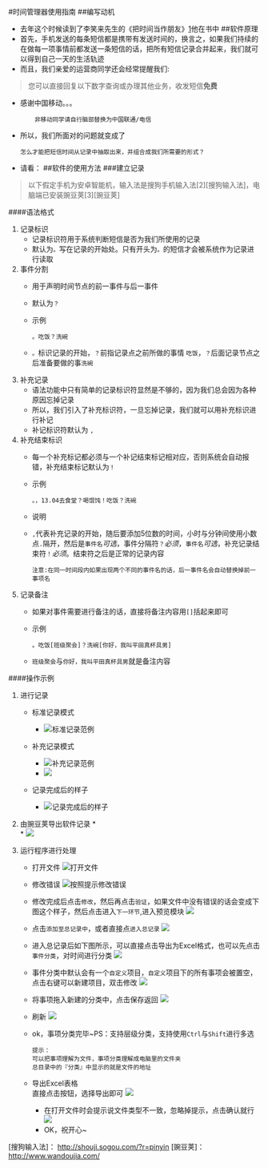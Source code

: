 #时间管理器使用指南
##编写动机
*	去年这个时候读到了李笑来先生的《把时间当作朋友》[1]他在书中
##软件原理
*	首先，手机发送的每条短信都是携带有发送时间的，换言之，如果我们持续的在做每一项事情前都发送一条短信的话，把所有短信记录合并起来，我们就可以得到自己一天的生活轨迹
*	而且，我们亲爱的运营商同学还会经常提醒我们:
>	您可以直接回复以下数字查询或办理其他业务，收发短信**免费**

*	感谢中国移动。。。
	
			非移动同学请自行脑部替换为中国联通/电信	
					  
	
*	所以，我们所面对的问题就变成了  
	
		怎么才能把短信时间从记录中抽取出来，并组合成我们所需要的形式？
	
*	请看：
##软件的使用方法
###建立记录

>	以下假定手机为安卓智能机，输入法是搜狗手机输入法[2][搜狗输入法]，电脑端已安装豌豆荚[3][豌豆荚]

####语法格式
1.	记录标识
	*	记录标识符用于系统判断短信是否为我们所使用的记录
	*	默认为`。`写在记录的开始处。只有开头为`。`的短信才会被系统作为记录进行读取
2.	事件分割
	*	用于声明时间节点的前一事件与后一事件
	*	默认为`？`
	*	示例	
		
			。吃饭？洗碗
	
	*	`。`标识记录的开始，`？`前指记录点之前所做的事情	`吃饭`，`？`后面记录节点之后准备要做的事`洗碗`	
3.	补充记录
	*	语法功能中只有简单的记录标识符显然是不够的，因为我们总会因为各种原因忘掉记录
	*	所以，我们引入了补充标识符，一旦忘掉记录，我们就可以用补充标识进行补记
	*	补记标识符默认为 `,`  
4.	补充结束标识
	*	每一个补充标记都必须与一个补记结束标记相对应，否则系统会自动报错，补充结束标记默认为`！`
	*	示例
		
			。，13.04去食堂？喝馄饨！吃饭？洗碗	
	*	说明
	*	`,`代表补充记录的开始，随后要添加5位数的时间，小时与分钟间使用小数点`.`隔开，然后是`事件名`*可选*，事件分隔符`？`*必须*，`事件名`*可选*，补充记录结束符`！`*必须*。结束符之后是正常的记录内容  
			
	        注意:在同一时间段内如果出现两个不同的事件名的话，后一事件名会自动替换掉前一事项名 
		
		
5.	记录备注
	*	如果对事件需要进行备注的话，直接将备注内容用`[]`括起来即可
	*	示例  
				
	        。吃饭[班级聚会]？洗碗[你好，我叫平田真杯具男]
		
	*	`班级聚会`与`你好，我叫平田真杯具男`就是备注内容
	

	
####操作示例  
 1. 进行记录  
	*	标准记录模式
		*	![标准记录范例](http://timerecord-timerecord.stor.sinaapp.com/%E7%A4%BA%E4%BE%8B%E5%9B%BE%E7%89%87/%E6%A0%87%E5%87%86%E8%AE%B0%E5%BD%95%E8%8C%83%E4%BE%8B.png)

	*	补充记录模式
		*	![补充记录范例](http://timerecord-timerecord.stor.sinaapp.com/%E7%A4%BA%E4%BE%8B%E5%9B%BE%E7%89%87/%E8%A1%A5%E5%85%85%E8%AE%B0%E5%BD%95%E8%8C%83%E4%BE%8B.png)
		*	![](http://timerecord-timerecord.stor.sinaapp.com/%E7%A4%BA%E4%BE%8B%E5%9B%BE%E7%89%87/%E8%A1%A5%E5%85%85%E8%AE%B0%E5%BD%95%E8%8C%83%E4%BE%8B2.png)

	*	记录完成后的样子
		*	![记录完成后的样子](http://timerecord-timerecord.stor.sinaapp.com/%E7%A4%BA%E4%BE%8B%E5%9B%BE%E7%89%87/%E8%AE%B0%E5%BD%95%E8%8C%83%E4%BE%8B.png)

 2. 由豌豆荚导出软件记录
 	*	
 		*	![](http://timerecord-timerecord.stor.sinaapp.com/%E7%A4%BA%E4%BE%8B%E5%9B%BE%E7%89%87/%E5%AF%BC%E5%87%BA.JPG)
 3. 运行程序进行处理
 	*	打开文件
 			![打开文件](http://timerecord-timerecord.stor.sinaapp.com/%E7%A4%BA%E4%BE%8B%E5%9B%BE%E7%89%87/%E6%89%93%E5%BC%80%E6%96%87%E4%BB%B6.JPG)
 	*	修改错误
 			![按照提示修改错误](http://timerecord-timerecord.stor.sinaapp.com/%E7%A4%BA%E4%BE%8B%E5%9B%BE%E7%89%87/%E6%8C%89%E6%8F%90%E7%A4%BA%E4%BF%AE%E6%94%B9%E8%AE%B0%E5%BD%95%E4%B8%AD%E5%AD%98%E5%9C%A8%E7%9A%84%E9%94%99%E8%AF%AF.JPG)	
 	*	修改完成后点击`修改`，然后再点击`验证`，如果文件中没有错误的话会变成下图这个样子，然后点击进入`下一环节`,进入预览模块
 		![](http://timerecord-timerecord.stor.sinaapp.com/%E7%A4%BA%E4%BE%8B%E5%9B%BE%E7%89%87/%E9%AA%8C%E8%AF%81%E5%AE%8C%E6%AF%95%EF%BC%8C%E7%82%B9%E5%87%BB%E8%BF%9B%E5%85%A5%E4%B8%8B%E4%B8%80%E7%8E%AF%E8%8A%82.JPG)	
	*	点击`添加至总记录中`，或者直接点`进入总记录`
		![](http://timerecord-timerecord.stor.sinaapp.com/%E7%A4%BA%E4%BE%8B%E5%9B%BE%E7%89%87/%E6%B7%BB%E5%8A%A0%E8%87%B3%E6%80%BB%E8%AE%B0%E5%BD%95.JPG)
	*	进入总记录后如下图所示，可以直接点击导出为Excel格式，也可以先点击`事件分类`，对时间进行分类
		![](http://timerecord-timerecord.stor.sinaapp.com/%E7%A4%BA%E4%BE%8B%E5%9B%BE%E7%89%87/%E8%BF%9B%E5%85%A5%E6%80%BB%E8%AE%B0%E5%BD%95.JPG)	
	*	事件分类中默认会有一个`自定义`项目，`自定义`项目下的所有事项会被置空，点击右键可以新建项目，双击修改
		![](http://timerecord-timerecord.stor.sinaapp.com/%E7%A4%BA%E4%BE%8B%E5%9B%BE%E7%89%87/%E4%BA%8B%E4%BB%B6%E5%88%86%E7%B1%BB.JPG)
	*	将事项拖入新建的分类中，点击保存返回
		![](http://timerecord-timerecord.stor.sinaapp.com/%E7%A4%BA%E4%BE%8B%E5%9B%BE%E7%89%87/%E4%BF%9D%E5%AD%98.JPG)
	*	刷新
		![](http://timerecord-timerecord.stor.sinaapp.com/%E7%A4%BA%E4%BE%8B%E5%9B%BE%E7%89%87/%E4%BF%9D%E5%AD%98%E5%90%8E%E5%88%B7%E6%96%B0.JPG)
	*	ok，事项分类完毕~PS：支持层级分类，支持使用`Ctrl`与`Shift`进行多选
				
	        提示：
			可以把事项理解为文件，事项分类理解成电脑里的文件夹
			总目录中的『分类』中显示的就是文件的地址   
		
 	*	导出Excel表格	
 		直接点击按钮，选择导出即可
		![](http://timerecord-timerecord.stor.sinaapp.com/%E7%A4%BA%E4%BE%8B%E5%9B%BE%E7%89%87/%E5%AF%BC%E5%87%BA%E4%B8%BAexcel.JPG)
		*	在打开文件时会提示说文件类型不一致，忽略掉提示，点击确认就行
		![](http://timerecord-timerecord.stor.sinaapp.com/%E7%A4%BA%E4%BE%8B%E5%9B%BE%E7%89%87/%E7%9B%B4%E6%8E%A5%E7%82%B9%E7%A1%AE%E5%AE%9A.JPG)
		*	OK，祝开心~
	

	




[1]:  http://book.douban.com/subject/3609132/
[搜狗输入法]： http://shouji.sogou.com/?r=pinyin
[豌豆荚]： http://www.wandoujia.com/
